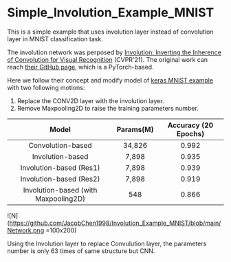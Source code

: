 # Simple_Involution_Example_MNIST
This is a simple example that uses involution layer instead of convolution layer in MNIST classification task.

The involution network was perposed by [Involution: Inverting the Inherence of Convolution for Visual Recognition](https://arxiv.org/abs/2103.06255) (CVPR'21).
The original work can reach [their GitHub page](https://github.com/d-li14/involution/), which is a PyTorch-based.

Here we follow their concept and modify model of [keras MNIST example](https://keras.io/examples/vision/mnist_convnet/) with two following motions:
1. Replace the CONV2D layer with the involution layer.
2. Remove Maxpooling2D to raise the training parameters number.

|         Model         | Params(M) | Accuracy (20 Epochs) |
:---------------------:|:---------:|:--------:|
| Convolution-based    |  34,826 | 0.992  | 
| Involution-based    |  7,898 | 0.935  | 
| Involution-based (Res1)    |  7,898 | 0.939  | 
| Involution-based (Res2)    |  7,898 | 0.919  | 
| Involution-based (with Maxpooling2D)    |  548 | 0.866  |

![N](https://github.com/JacobChen1998/Involution_Example_MNIST/blob/main/Network.png =100x200)

Using the Involution layer to replace Convulution layer, the parameters number is only 63 times of same structure but CNN.
